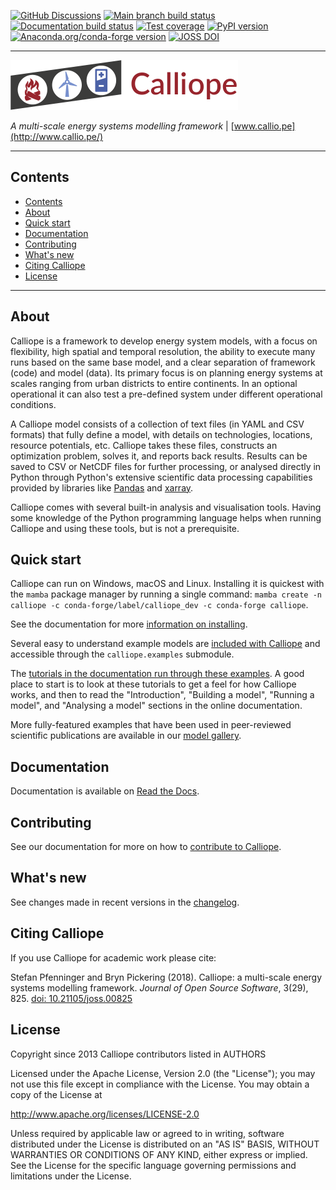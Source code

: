 [![GitHub Discussions](https://img.shields.io/github/discussions/calliope-project/calliope)](https://github.com/calliope-project/calliope/discussions)
[![Main branch build status](https://github.com/calliope-project/calliope/actions/workflows/commit-ci.yml/badge.svg?branch=main)](https://github.com/calliope-project/calliope/actions/workflows/commit-ci.yml)
[![Documentation build status](https://img.shields.io/readthedocs/calliope.svg?version=latest)](https://readthedocs.org/projects/calliope/builds/)
[![Test coverage](https://codecov.io/gh/calliope-project/calliope/graph/badge.svg?token=UM542yaYrh)](https://codecov.io/gh/calliope-project/calliope)
[![PyPI version](https://img.shields.io/pypi/v/calliope.svg)](https://pypi.python.org/pypi/calliope)
[![Anaconda.org/conda-forge version](https://img.shields.io/conda/vn/conda-forge/calliope.svg?label=conda)](https://anaconda.org/conda-forge/calliope)
[![JOSS DOI](https://img.shields.io/badge/JOSS-10.21105/joss.00825-green.svg)](https://doi.org/10.21105/joss.00825)

---

<img src="https://raw.githubusercontent.com/calliope-project/calliope/main/docs/img/logo.png" width="364">

*A multi-scale energy systems modelling framework* | [www.callio.pe](http://www.callio.pe/)

---

## Contents

- [Contents](#contents)
- [About](#about)
- [Quick start](#quick-start)
- [Documentation](#documentation)
- [Contributing](#contributing)
- [What's new](#whats-new)
- [Citing Calliope](#citing-calliope)
- [License](#license)

---

## About

Calliope is a framework to develop energy system models, with a focus on flexibility, high spatial and temporal resolution, the ability to execute many runs based on the same base model, and a clear separation of framework (code) and model (data). Its primary focus is on planning energy systems at scales ranging from urban districts to entire continents. In an optional operational it can also test a pre-defined system under different operational conditions.

A Calliope model consists of a collection of text files (in YAML and CSV formats) that fully define a model, with details on technologies, locations, resource potentials, etc. Calliope takes these files, constructs an optimization problem, solves it, and reports back results. Results can be saved to CSV or NetCDF files for further processing, or analysed directly in Python through Python's extensive scientific data processing capabilities provided by libraries like [Pandas](http://pandas.pydata.org/) and [xarray](https://docs.xarray.dev/en/stable/).

Calliope comes with several built-in analysis and visualisation tools. Having some knowledge of the Python programming language helps when running Calliope and using these tools, but is not a prerequisite.

## Quick start

Calliope can run on Windows, macOS and Linux. Installing it is quickest with the `mamba` package manager by running a single command: `mamba create -n calliope -c conda-forge/label/calliope_dev -c conda-forge calliope`.

See the documentation for more [information on installing](https://calliope.readthedocs.io/en/stable/user/installation.html).

Several easy to understand example models are [included with Calliope](https://github.com/calliope-project/calliope/tree/main/src/calliope/example_models) and accessible through the `calliope.examples` submodule.

The [tutorials in the documentation run through these examples](https://calliope.readthedocs.io/en/stable/user/tutorials.html). A good place to start is to look at these tutorials to get a feel for how Calliope works, and then to read the "Introduction", "Building a model", "Running a model", and "Analysing a model" sections in the online documentation.

More fully-featured examples that have been used in peer-reviewed scientific publications are available in our [model gallery](https://www.callio.pe/research/#models).

## Documentation

Documentation is available on [Read the Docs](https://calliope.readthedocs.io/en/stable/).

## Contributing

See our documentation for more on how to [contribute to Calliope](http://calliope.readthedocs.io/en/latest/contributing/).

## What's new

See changes made in recent versions in the [changelog](https://github.com/calliope-project/calliope/blob/main/CHANGELOG.md).

## Citing Calliope

If you use Calliope for academic work please cite:

Stefan Pfenninger and Bryn Pickering (2018). Calliope: a multi-scale energy systems modelling framework. *Journal of Open Source Software*, 3(29), 825. [doi: 10.21105/joss.00825](https://doi.org/10.21105/joss.00825)

## License

Copyright since 2013 Calliope contributors listed in AUTHORS

Licensed under the Apache License, Version 2.0 (the "License"); you
may not use this file except in compliance with the License. You may
obtain a copy of the License at

<http://www.apache.org/licenses/LICENSE-2.0>

Unless required by applicable law or agreed to in writing, software
distributed under the License is distributed on an "AS IS" BASIS,
WITHOUT WARRANTIES OR CONDITIONS OF ANY KIND, either express or implied.
See the License for the specific language governing permissions and
limitations under the License.
